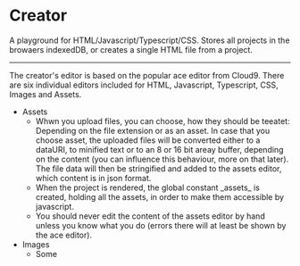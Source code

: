 # Creator
A playground for HTML/Javascript/Typescript/CSS. Stores all projects in the browaers indexedDB, or creates a single HTML file from a project.
<hr>
The creator's editor is based on the popular ace editor from Cloud9.
There are six individual editors included for HTML, Javascript, Typescript, CSS, Images and Assets.
<ul>
  <li>
    Assets
    <ul>
      <li>
        Whwn you upload files, you can choose, how they should be teeatet: Depending on the file extension or as an asset.
        In case that you choose asset, the uploaded files will be converted either to a dataURI, to minified text or to an 8 or 16 bit areay buffer, depending on the content (you can influence this behaviour, more on that later).
        The file data will then be stringified and added to the assets editor, which content is in json format.
      </li>
      <li>
        When the project is rendered, the global constant _assets_ is created, holding all the assets, in order to make them accessible by javascript.
      </li>
      <li>
        You should never edit the content of the assets editor by hand unless you know what you do (errors there will at least be shown by the ace editor).
      </li>
    </ul>
  </li>
  <li>
    Images
    <ul>
      <li>
        Some
      </li>
    </ul>
  </li>
</ul>

    

